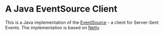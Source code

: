 A Java EventSource Client
=========================

This is a Java implementation of the [EventSource](http://dev.w3.org/html5/eventsource/) - a client for Server-Sent Events.
The implementation is based on [Netty](http://www.jboss.org/netty)